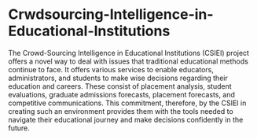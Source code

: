 # Crwdsourcing-Intelligence-in-Educational-Institutions
The Crowd-Sourcing Intelligence in Educational Institutions (CSIEI) project offers a novel way to deal with issues that traditional educational methods continue to face. It offers various services to enable educators, administrators, and students to make wise decisions regarding their education and careers. These consist of placement analysis, student evaluations, graduate admissions forecasts, placement forecasts, and competitive communications. This commitment, therefore, by the CSIEI in creating such an environment provides them with the tools needed to navigate their educational journey and make decisions confidently in 
the future.
